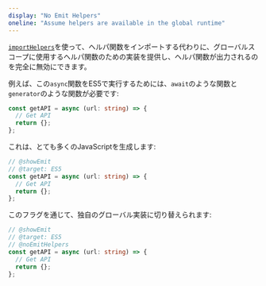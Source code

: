 ```yaml
---
display: "No Emit Helpers"
oneline: "Assume helpers are available in the global runtime"
---
```


[`importHelpers`](#importHelpers)を使って、ヘルパ関数をインポートする代わりに、グローバルスコープに使用するヘルパ関数のための実装を提供し、ヘルパ関数が出力されるのを完全に無効にできます。

例えば、この`async`関数をES5で実行するためには、`await`のような関数と`generator`のような関数が必要です:

```ts twoslash
const getAPI = async (url: string) => {
  // Get API
  return {};
};
```

これは、とても多くのJavaScriptを生成します:

```ts twoslash
// @showEmit
// @target: ES5
const getAPI = async (url: string) => {
  // Get API
  return {};
};
```

このフラグを通じて、独自のグローバル実装に切り替えられます:

```ts twoslash
// @showEmit
// @target: ES5
// @noEmitHelpers
const getAPI = async (url: string) => {
  // Get API
  return {};
};
```
